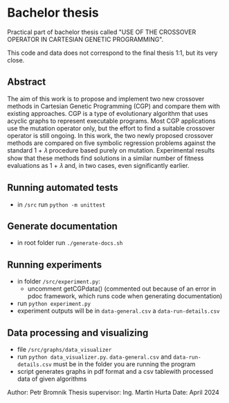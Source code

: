 # Bachelor thesis

Practical part of bachelor thesis called "USE OF THE CROSSOVER OPERATOR IN CARTESIAN GENETIC PROGRAMMING".

This code and data does not correspond to the final thesis 1:1, but its very close.

## Abstract
The aim of this work is to propose and implement two new crossover methods in Cartesian
Genetic Programming (CGP) and compare them with existing approaches. CGP is a type
of evolutionary algorithm that uses acyclic graphs to represent executable programs. Most
CGP applications use the mutation operator only, but the effort to find a suitable crossover
operator is still ongoing. In this work, the two newly proposed crossover methods are
compared on five symbolic regression problems against the standard 1 + 𝜆 procedure based
purely on mutation. Experimental results show that these methods find solutions in a similar
number of fitness evaluations as 1 + 𝜆 and, in two cases, even significantly earlier.

## Running automated tests
- in `/src` run `python -m unittest`

## Generate documentation
- in root folder run `./generate-docs.sh`

## Running experiments
- in folder `/src/experiment.py`:
	- uncomment getCGPdata() (commented out because of an error in pdoc framework, which runs code when generating documentation)
- run `python experiment.py`
- experiment outputs will be in `data-general.csv` a `data-run-details.csv`

## Data processing and visualizing
- file `/src/graphs/data_visualizer`
- run `python data_visualizer.py`. `data-general.csv` and `data-run-details.csv` must be in the folder you are running the program
- script generates graphs in pdf format and a csv tablewith processed data of given algorithms

Author: Petr Bromnik
Thesis supervisor: Ing. Martin Hurta
Date: April 2024